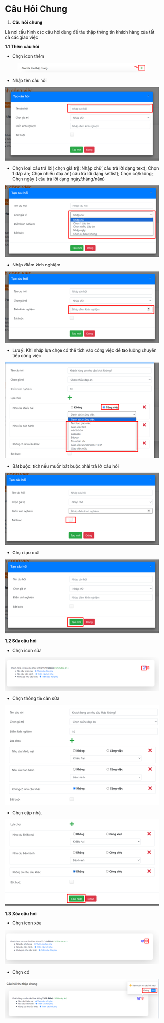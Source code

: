 # Câu Hỏi Chung

1. **Câu hỏi chung**

Là nơi cấu hình các câu hỏi dùng để thu thập thông tin khách hàng của tất cả các giao việc

**1.1 Thêm câu hỏi**

* Chọn icon thêm

<figure><img src="../../../../../.gitbook/assets/image (445).png" alt=""><figcaption></figcaption></figure>

* Nhập tên câu hỏi

![](<../../../../../.gitbook/assets/image (446).png>)

* Chọn loại câu trả lời( chọn giá trị): Nhập chữ( câu trả lời dạng text); Chọn 1 đáp án; Chọn nhiều đáp án( câu trả lời dạng setlist); Chọn có/không; Chọn ngày ( câu trả lời dạng ngày/tháng/năm)

![](<../../../../../.gitbook/assets/image (447).png>)

* Nhập điểm kinh nghiệm

![](<../../../../../.gitbook/assets/image (448).png>)

* Lưu ý: Khi nhập lựa chọn có thể tích vào công việc để tạo luồng chuyển tiếp công việc

![](<../../../../../.gitbook/assets/image (474).png>)

* Bắt buộc: tích nếu muốn bắt buộc phải trả lời câu hỏi

<img src="../../../../../.gitbook/assets/image (449).png" alt="" data-size="original">

* Chọn tạo mới

![](<../../../../../.gitbook/assets/image (450).png>)

**1.2 Sửa câu hỏi**

* Chọn icon sửa

![](<../../../../../.gitbook/assets/image (451).png>)

* Chọn thông tin cần sửa

![](<../../../../../.gitbook/assets/image (452).png>)

* Chọn cập nhật

![](<../../../../../.gitbook/assets/image (453).png>)

**1.3 Xóa câu hỏi**

* Chọn icon xóa

![](<../../../../../.gitbook/assets/image (454).png>)

* Chọn có

![](<../../../../../.gitbook/assets/image (455).png>)
